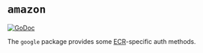 # `amazon`

[![GoDoc](https://godoc.org/github.com/google/go-containerregistry/pkg/authn/amazon?status.svg)](https://godoc.org/github.com/google/go-containerregistry/pkg/authn/amazon)

The `google` package provides some [ECR](https://aws.amazon.com/ecr/)-specific auth methods.
